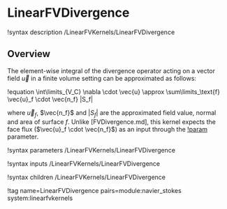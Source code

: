 # LinearFVDivergence

!syntax description /LinearFVKernels/LinearFVDivergence

## Overview

The element-wise integral of the divergence operator acting on a vector
field $\vec{u}$ in a finite volume setting can be approximated as follows:

!equation
\int\limits_{V_C} \nabla \cdot \vec{u} \approx \sum\limits_\text{f} \vec{u}_f \cdot \vec{n_f} |S_f|

where $\vec{u}_f$, $\vec{n_f}$ and $|S_f|$ are the approximated field value, normal and area of surface $f$.
Unlike [FVDivergence.md], this kernel expects the face flux
($\vec{u}_f \cdot \vec{n_f}$) as an input through the [!param](/LinearFVKernels/LinearFVDivergence/face_flux) parameter.

!syntax parameters /LinearFVKernels/LinearFVDivergence

!syntax inputs /LinearFVKernels/LinearFVDivergence

!syntax children /LinearFVKernels/LinearFVDivergence

!tag name=LinearFVDivergence pairs=module:navier_stokes system:linearfvkernels
